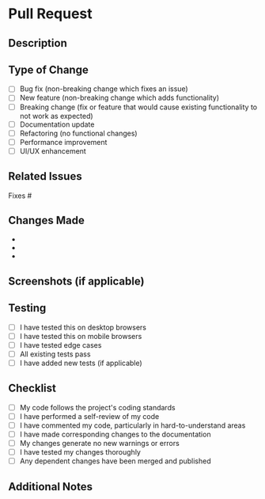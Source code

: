 # Pull Request

## Description
<!-- Provide a clear and concise description of your changes -->

## Type of Change
<!-- Mark the relevant option with an "x" -->

- [ ] Bug fix (non-breaking change which fixes an issue)
- [ ] New feature (non-breaking change which adds functionality)
- [ ] Breaking change (fix or feature that would cause existing functionality to not work as expected)
- [ ] Documentation update
- [ ] Refactoring (no functional changes)
- [ ] Performance improvement
- [ ] UI/UX enhancement

## Related Issues
<!-- Link related issues here. Use "Fixes #123" to auto-close issues when merged -->

Fixes #

## Changes Made
<!-- List the specific changes you made -->

- 
- 
- 

## Screenshots (if applicable)
<!-- Add screenshots to demonstrate UI changes -->

## Testing
<!-- Describe the tests you ran and how to reproduce them -->

- [ ] I have tested this on desktop browsers
- [ ] I have tested this on mobile browsers
- [ ] I have tested edge cases
- [ ] All existing tests pass
- [ ] I have added new tests (if applicable)

## Checklist
<!-- Mark completed items with an "x" -->

- [ ] My code follows the project's coding standards
- [ ] I have performed a self-review of my code
- [ ] I have commented my code, particularly in hard-to-understand areas
- [ ] I have made corresponding changes to the documentation
- [ ] My changes generate no new warnings or errors
- [ ] I have tested my changes thoroughly
- [ ] Any dependent changes have been merged and published

## Additional Notes
<!-- Add any additional information about the PR here -->
